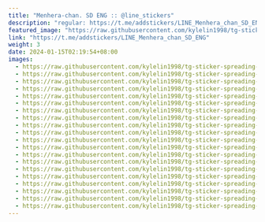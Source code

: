 ```yaml
---
title: "Menhera-chan. SD ENG :: @line_stickers"
description: "regular: https://t.me/addstickers/LINE_Menhera_chan_SD_ENG"
featured_image: "https://raw.githubusercontent.com/kylelin1998/tg-sticker-spreading-worldwide-images/main/img/1dae110b-9fff-4444-9947-6cd4bcc7a56e.jpg"
link: "https://t.me/addstickers/LINE_Menhera_chan_SD_ENG"
weight: 3
date: 2024-01-15T02:19:54+08:00
images:
  - https://raw.githubusercontent.com/kylelin1998/tg-sticker-spreading-worldwide-images/main/img/1dae110b-9fff-4444-9947-6cd4bcc7a56e.jpg
  - https://raw.githubusercontent.com/kylelin1998/tg-sticker-spreading-worldwide-images/main/img/de751d92-b340-40a6-a5f6-3be9cf41bab9.jpg
  - https://raw.githubusercontent.com/kylelin1998/tg-sticker-spreading-worldwide-images/main/img/60c023f3-15c3-4258-9fc5-abfa057c3bf4.jpg
  - https://raw.githubusercontent.com/kylelin1998/tg-sticker-spreading-worldwide-images/main/img/ebb423f1-d2ba-4e91-8138-fc10e6e52bb4.jpg
  - https://raw.githubusercontent.com/kylelin1998/tg-sticker-spreading-worldwide-images/main/img/236c2a49-bcc9-49ee-8401-ee291f40ec0c.jpg
  - https://raw.githubusercontent.com/kylelin1998/tg-sticker-spreading-worldwide-images/main/img/1e23883e-4432-4d64-8f9f-2979e715c7ff.jpg
  - https://raw.githubusercontent.com/kylelin1998/tg-sticker-spreading-worldwide-images/main/img/871aa976-2f13-43ae-8070-a3c62840db77.jpg
  - https://raw.githubusercontent.com/kylelin1998/tg-sticker-spreading-worldwide-images/main/img/f404328c-fe02-4be1-afdf-e09169d8d679.jpg
  - https://raw.githubusercontent.com/kylelin1998/tg-sticker-spreading-worldwide-images/main/img/44ed3fdc-4f0c-48a5-9974-0450a4a2e5db.jpg
  - https://raw.githubusercontent.com/kylelin1998/tg-sticker-spreading-worldwide-images/main/img/f41259c7-7535-4514-aec2-9d380f57d76d.jpg
  - https://raw.githubusercontent.com/kylelin1998/tg-sticker-spreading-worldwide-images/main/img/2174388b-26ed-4658-b62a-1da8570916cf.jpg
  - https://raw.githubusercontent.com/kylelin1998/tg-sticker-spreading-worldwide-images/main/img/642444a8-bf3a-4aed-9587-7455cdf397d9.jpg
  - https://raw.githubusercontent.com/kylelin1998/tg-sticker-spreading-worldwide-images/main/img/fb00265a-bee0-4efa-8359-1f53ec3c9bc2.jpg
  - https://raw.githubusercontent.com/kylelin1998/tg-sticker-spreading-worldwide-images/main/img/926b8f9f-ab7e-4142-b17f-98532bc24f1c.jpg
  - https://raw.githubusercontent.com/kylelin1998/tg-sticker-spreading-worldwide-images/main/img/0f156446-abbc-4181-b7ac-571d309e8341.jpg
  - https://raw.githubusercontent.com/kylelin1998/tg-sticker-spreading-worldwide-images/main/img/130c1996-2bb2-4f93-b89f-f34e2bf356e9.jpg
  - https://raw.githubusercontent.com/kylelin1998/tg-sticker-spreading-worldwide-images/main/img/7e87206a-d761-4452-a07d-eee692cb96b8.jpg
  - https://raw.githubusercontent.com/kylelin1998/tg-sticker-spreading-worldwide-images/main/img/c96c3e7e-abc6-4006-9a58-49b11113ed44.jpg
  - https://raw.githubusercontent.com/kylelin1998/tg-sticker-spreading-worldwide-images/main/img/dc2d7b16-08b1-4ab9-8148-f7c66a1c0473.jpg
  - https://raw.githubusercontent.com/kylelin1998/tg-sticker-spreading-worldwide-images/main/img/4d3dc292-f8e9-41d5-9c14-b2f8abbeddcf.jpg
---
```

